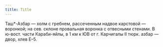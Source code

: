```yaml
---
title: Title
---
```


Таш*-Азбар — холм с гребнем, рассеченным надвое карстовой — воронкой; на сев.
склоне провальная воронка с отвесными стенами. В ю-вост. части Караби-яйлы, в 1
км к ЮВ от г. Карчигалы II тюрк. азбар — двор, хлев Е–5.
